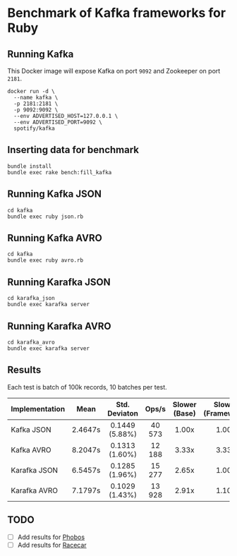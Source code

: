 # Benchmark of Kafka frameworks for Ruby

## Running Kafka

This Docker image will expose Kafka on port `9092` and Zookeeper on port `2181`.

```
docker run -d \
  --name kafka \
  -p 2181:2181 \
  -p 9092:9092 \
  --env ADVERTISED_HOST=127.0.0.1 \
  --env ADVERTISED_PORT=9092 \
  spotify/kafka
```

## Inserting data for benchmark

```
bundle install
bundle exec rake bench:fill_kafka
```

## Running Kafka JSON

```
cd kafka
bundle exec ruby json.rb
```

## Running Kafka AVRO

```
cd kafka
bundle exec ruby avro.rb
```

## Running Karafka JSON

```
cd karafka_json
bundle exec karafka server
```

## Running Karafka AVRO

```
cd karafka_avro
bundle exec karafka server
```

## Results

Each test is batch of 100k records, 10 batches per test.

| Implementation | Mean    | Std. Deviaton  | Ops/s  | Slower (Base) | Slower (Framework) |
| -------------- | :-----: | :------------: | :----: | :-----------: | :----------------: |
| Kafka JSON     | 2.4647s | 0.1449 (5.88%) | 40 573 | 1.00x         | 1.00x              |
| Kafka AVRO     | 8.2047s | 0.1313 (1.60%) | 12 188 | 3.33x         | 3.33x              |
| Karafka JSON   | 6.5457s | 0.1285 (1.96%) | 15 277 | 2.65x         | 1.00x              |
| Karafka AVRO   | 7.1797s | 0.1029 (1.43%) | 13 928 | 2.91x         | 1.10x              |

## TODO

- [ ] Add results for [Phobos](https://github.com/klarna/phobos)
- [ ] Add results for [Racecar](https://github.com/zendesk/racecar)
